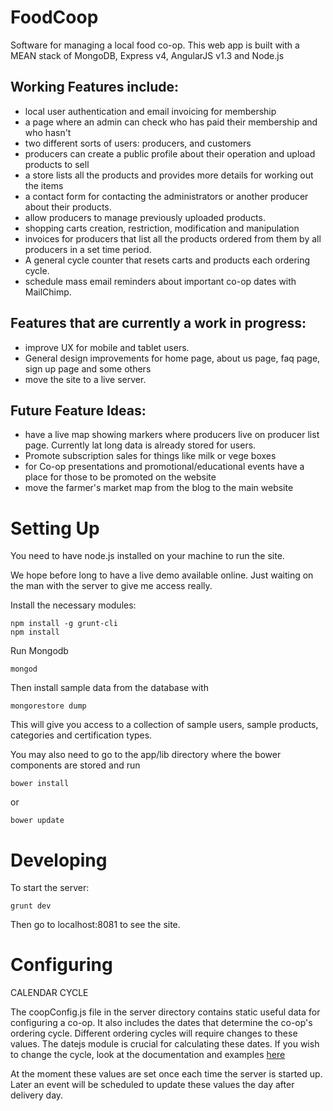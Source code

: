 FoodCoop
========

Software for managing a local food co-op. This web app is built with a MEAN stack of MongoDB, Express v4, AngularJS v1.3 and Node.js


Working Features include:
-------------------------

* local user authentication and email invoicing for membership
* a page where an admin can check who has paid their membership and who hasn't
* two different sorts of users: producers, and customers
* producers can create a public profile about their operation and upload products to sell
* a store lists all the products and provides more details for working out the items
* a contact form for contacting the administrators or another producer about their products.
* allow producers to manage previously uploaded products.
* shopping carts creation, restriction, modification and manipulation
* invoices for producers that list all the products ordered from them by all producers in a set time period.
* A general cycle counter that resets carts and products each ordering cycle.
* schedule mass email reminders about important co-op dates with MailChimp.

Features that are currently a work in progress:
-----------------------------------------------

* improve UX for mobile and tablet users.
* General design improvements for home page, about us page, faq page, sign up page and some others
* move the site to a live server.

Future Feature Ideas:
-----------------------------------------------

* have a live map showing markers where producers live on producer list page. Currently lat long data is already stored for users.
* Promote subscription sales for things like milk or vege boxes
* for Co-op presentations and promotional/educational events have a place for those to be promoted on the website
* move the farmer's market map from the blog to the main website

Setting Up
==========
You need to have node.js installed on your machine to run the site.

We hope before long to have a live demo available online. Just waiting on the man with the server to give me access really.

Install the necessary modules:

    npm install -g grunt-cli
    npm install

Run Mongodb

    mongod

Then install sample data from the database with

    mongorestore dump

This will give you access to a collection of sample users, sample products, categories and certification types.

You may also need to go to the app/lib directory where the bower components are stored and run

	bower install
or 

	bower update


Developing
==========

To start the server:

    grunt dev

Then go to localhost:8081 to see the site.

Configuring
===========

CALENDAR CYCLE

The coopConfig.js file in the server directory contains static useful data for configuring a co-op. It also includes the dates that determine the co-op's ordering cycle. Different ordering cycles will require changes to these values. The datejs module is crucial for calculating these dates. If you wish to change the cycle, look at the documentation and examples [here](https://code.google.com/p/datejs/)

At the moment these values are set once each time the server is started up. Later an event will be scheduled to update these values the day after delivery day.